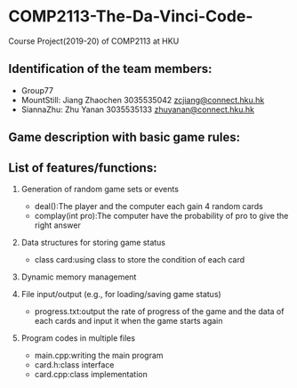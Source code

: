 # COMP2113-The-Da-Vinci-Code-
Course Project(2019-20) of COMP2113 at HKU

## Identification of the team members:
* Group77
* MountStill: Jiang Zhaochen 3035535042 zcjiang@connect.hku.hk
* SiannaZhu: Zhu Yanan 3035535133 zhuyanan@connect.hku.hk

## Game description with basic game rules:

## List of features/functions:
1. Generation of random game sets or events
   - deal():The player and the computer each gain 4 random cards 
   - complay(int pro):The computer have the probability of pro to give the right answer

2. Data structures for storing game status
   - class card:using class to store the condition of each card

3. Dynamic memory management

4. File input/output (e.g., for loading/saving game status)
   - progress.txt:output the rate of progress of the game and the data of each cards and input it when the game starts again

5. Program codes in multiple files
   - main.cpp:writing the main program
   - card.h:class interface
   - card.cpp:class implementation
